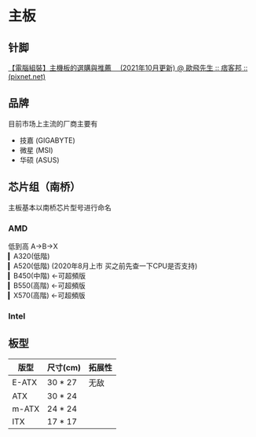 # 主板

## 针脚

[【電腦組裝】主機板的選購與推薦　 (2021年10月更新) @ 歐飛先生 :: 痞客邦 :: (pixnet.net)](https://ofeyhong.pixnet.net/blog/post/59878626)

## 品牌
目前市场上主流的厂商主要有

+ 技嘉 (GIGABYTE)
+ 微星 (MSI)
+ 华硕 (ASUS)

## 芯片组（南桥）
主板基本以南桥芯片型号进行命名

### AMD

低到高 A→B→X  
▎A320(低階)  
▎A520(低階) (2020年8月上市 买之前先查一下CPU是否支持)  
▎B450(中階) ←可超頻版  
▎B550(高階) ←可超頻版  
▎X570(高階) ←可超頻版

### Intel

## 板型

版型 | 尺寸(cm) | 拓展性
-- | --| -- 
E-ATX | 30 * 27 | 无敌
ATX | 30 * 24 |
m-ATX | 24 * 24 |
ITX | 17 * 17 |
